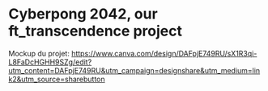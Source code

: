 # Cyberpong 2042, our ft_transcendence project

Mockup du projet: https://www.canva.com/design/DAFpjE749RU/sX1R3qi-L8FaDcHGHH9SZg/edit?utm_content=DAFpjE749RU&utm_campaign=designshare&utm_medium=link2&utm_source=sharebutton
